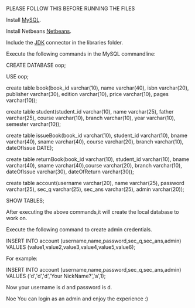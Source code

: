 PLEASE FOLLOW THIS BEFORE RUNNING THE FILES


Install <a href="https://www.mysql.com/">MySQL</a>.

Install Netbeans <a href="https://www.netbeans.com/">Netbeans</a>.

Include the <a href="https://downloads.mysql.com/archives/c-j/">JDK</a> connector in the libraries folder.

Execute the following commands in the MySQL commandline:




CREATE DATABASE oop;

USE oop;

create table book(book_id varchar(10), name varchar(40), isbn varchar(20), publisher varchar(30), edition varchar(10), price varchar(10), pages varchar(10));

create table student(student_id varchar(10), name varchar(25), father varchar(25), course varchar(10), branch varchar(10), year varchar(10), semester varchar(10));

create table issueBook(book_id varchar(10), student_id varchar(10), bname varchar(40), sname varchar(40), course varchar(20), branch varchar(10), dateOfIssue DATE);

create table returnBook(book_id varchar(10), student_id varchar(10), bname varchar(40), sname varchar(40),course varchar(20), branch varchar(10), dateOfIssue varchar(30), dateOfReturn varchar(30));

create table account(username varchar(20), name varchar(25), password varchar(25), sec_q varchar(25), sec_ans varchar(25), admin varchar(20));

SHOW TABLES;




After executing the above commands,it will create the local database to work on.

Execute the following command to create admin credentials.



INSERT INTO account (username,name,password,sec_q,sec_ans,admin) VALUES (value1,value2,value3,value4,value5,value6);




For example:

INSERT INTO account (username,name,password,sec_q,sec_ans,admin) VALUES ('d','d','d','Your NickName?','a',1);

Now your username is d and password is d. 

Noe You can login as an admin and enjoy the experience :)
